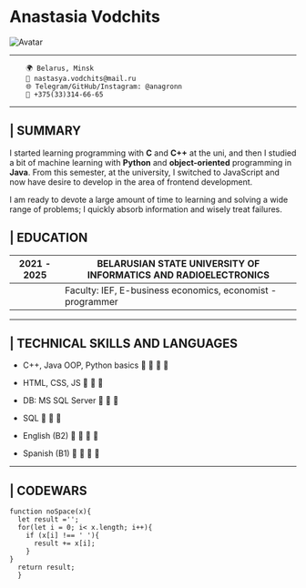 # Anastasia Vodchits
![Avatar](/pictures/avatar.png) 

---

        🌍 Belarus, Minsk      
        📧 nastasya.vodchits@mail.ru
        🌐 Telegram/GitHub/Instagram: @anagronn
        📱 +375(33)314-66-65

---
    
## | SUMMARY

I started learning programming with **C** and **C++** at the uni, and then I studied a bit of machine learning with **Python** and **object-oriented** programming in **Java**. 
From this semester, at the university, I switched to JavaScript and now have desire to develop in the area of frontend development.

I am ready to devote a large amount of time to learning and solving a wide range of problems; I quickly absorb information and wisely treat failures.

## | EDUCATION
| 2021 - 2025 | BELARUSIAN STATE UNIVERSITY OF INFORMATICS AND RADIOELECTRONICS |
|----------|----------|
| | Faculty: IEF, E-business economics, economist - programmer | 

---

## | TECHNICAL SKILLS AND LANGUAGES
    
* C++, Java OOP, Python basics      🔘 🔘 🔘 🔘    

* HTML, CSS, JS                     🔘 🔘 🔘

* DB: MS SQL Server                 🔘 🔘 🔘

* SQL                               🔘 🔘 🔘        

* English (B2)                      🔘 🔘 🔘 🔘  

* Spanish (B1)                      🔘 🔘 🔘 🔘

---

## | CODEWARS 

```
function noSpace(x){
  let result ='';
  for(let i = 0; i< x.length; i++){
    if (x[i] !== ' '){
      result += x[i];
    }
}
  return result;
  }
```
